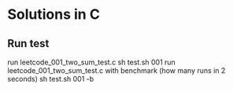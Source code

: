 # Solutions in C

## Run test
run leetcode_001_two_sum_test.c
  sh test.sh 001
run leetcode_001_two_sum_test.c with benchmark (how many runs in 2 seconds)
  sh test.sh 001 -b
